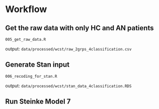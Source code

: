 # Workflow

## Get the raw data with only HC and AN patients

  `005_get_raw_data.R`
  
  output: `data/processed/wcst/raw_2grps_4classification.csv`

## Generate Stan input

  `006_recoding_for_stan.R`
  
  output: `data/processed/wcst/stan_data_4classification.RDS`
  
## Run Steinke Model 7



